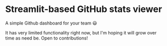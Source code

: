 # Streamlit-based GitHub stats viewer

A simple Github dashboard for your team 😃

It has very limited functionality right now, but I'm hoping it will grow over time as need be.  Open
to contributions!
